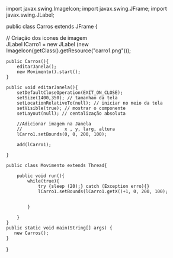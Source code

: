 import javax.swing.ImageIcon;
import javax.swing.JFrame;
import javax.swing.JLabel;


public class Carros extends JFrame {

// Criação dos icones de imagem    
        JLabel lCarro1 = new JLabel (new ImageIcon(getClass().getResource("carro1.png")));
   
       
    public Carros(){
        editarJanela();
        new Movimento().start();
    }    
    
    public void editarJanela(){
        setDefaultCloseOperation(EXIT_ON_CLOSE);
        setSize(1400,350); // tamanhao da tela
        setLocationRelativeTo(null); // iniciar no meio da tela
        setVisible(true); // mostrar o componente 
        setLayout(null); // centalização absoluta 
        
        //Adicionar imagem na Janela
        //                x , y, larg, altura
        lCarro1.setBounds(0, 0, 200, 100);
       
        add(lCarro1);
     
    }
    
    public class Movimento extends Thread{
    
        public void run(){
            while(true){
                try {sleep (20);} catch (Exception erro){}
                lCarro1.setBounds(lCarro1.getX()+1, 0, 200, 100);
         
            
            }
        
        }
    }
    public static void main(String[] args) {
       new Carros();
    }
    
}
